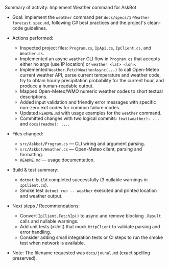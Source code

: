 Summary of activity: Implement Weather command for AskBot

- Goal: Implement the `weather` command per `docs/specs/1-Weather forecast.spec.md`, following C# best practices and the project's clean-code guidelines.

- Actions performed:
  - Inspected project files: `Program.cs`, `IpApi.cs`, `IpClient.cs`, and `Weather.cs`.
  - Implemented an async `weather` CLI flow in `Program.cs` that accepts either no args (use IP location) or `weather <lat> <lon>`.
  - Implemented `Weather.FetchWeatherAsync(...)` to call Open-Meteo current weather API, parse current temperature and weather code, try to obtain hourly precipitation probability for the current hour, and produce a human-readable output.
  - Mapped Open-Meteo/WMO numeric weather codes to short textual descriptions.
  - Added input validation and friendly error messages with specific non-zero exit codes for common failure modes.
  - Updated `README.md` with usage examples for the `weather` command.
  - Committed changes with two logical commits: `feat(weather): ...` and `docs(readme): ...`.

- Files changed:
  - `src/Askbot/Program.cs` — CLI wiring and argument parsing.
  - `src/Askbot/Weather.cs` — Open-Meteo client, parsing and formatting.
  - `README.md` — usage documentation.

- Build & test summary:
  - `dotnet build` completed successfully (3 nullable warnings in `IpClient.cs`).
  - Smoke test `dotnet run -- weather` executed and printed location and weather output.

- Next steps / Recommendations:
  - Convert `IpClient.FetchIp()` to async and remove blocking `.Result` calls and nullable warnings.
  - Add unit tests (xUnit) that mock `HttpClient` to validate parsing and error handling.
  - Consider adding small integration tests or CI steps to run the smoke test when network is available.

- Note: The filename requested was `docs/jounal.md` (exact spelling preserved).